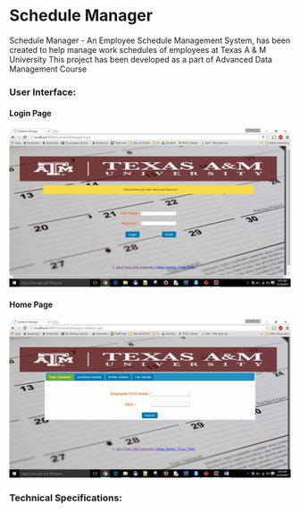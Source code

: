 # Schedule Manager 
Schedule Manager - An Employee Schedule Management System, has been created to help manage work schedules of employees at Texas A & M University
This project has been developed as a part of Advanced Data Management Course

### User Interface:
#### Login Page
![Login Page](Login%20Page.jpg)

#### Home Page
![Home Page](Home%20Page.jpg)

### Technical Specifications:





